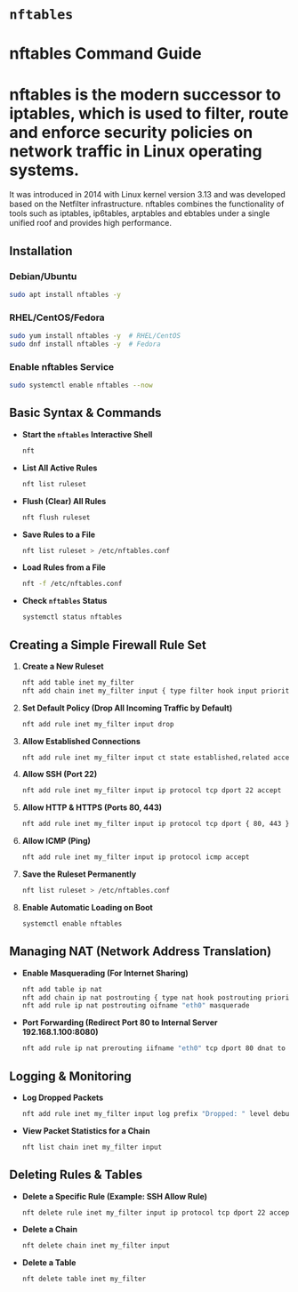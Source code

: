 # `nftables`

# **nftables Command Guide**  

# nftables is the modern successor to iptables, which is used to filter, route and enforce security policies on network traffic in Linux operating systems.
It was introduced in 2014 with Linux kernel version 3.13 and was developed based on the Netfilter infrastructure.
nftables combines the functionality of tools such as iptables, ip6tables, arptables and ebtables under a single unified roof and provides high performance.  


## **Installation**  

### **Debian/Ubuntu**  
```bash
sudo apt install nftables -y
```

### **RHEL/CentOS/Fedora**  
```bash
sudo yum install nftables -y  # RHEL/CentOS  
sudo dnf install nftables -y  # Fedora  
```

### **Enable nftables Service**  
```bash
sudo systemctl enable nftables --now
```



## **Basic Syntax & Commands**  

- **Start the `nftables` Interactive Shell**  
  ```bash
  nft
  ```

- **List All Active Rules**  
  ```bash
  nft list ruleset
  ```

- **Flush (Clear) All Rules**  
  ```bash
  nft flush ruleset
  ```

- **Save Rules to a File**  
  ```bash
  nft list ruleset > /etc/nftables.conf
  ```

- **Load Rules from a File**  
  ```bash
  nft -f /etc/nftables.conf
  ```

- **Check `nftables` Status**  
  ```bash
  systemctl status nftables
  ```



## **Creating a Simple Firewall Rule Set**  

1. **Create a New Ruleset**  
   ```bash
   nft add table inet my_filter
   nft add chain inet my_filter input { type filter hook input priority 0 \; }
   ```

2. **Set Default Policy (Drop All Incoming Traffic by Default)**  
   ```bash
   nft add rule inet my_filter input drop
   ```

3. **Allow Established Connections**  
   ```bash
   nft add rule inet my_filter input ct state established,related accept
   ```

4. **Allow SSH (Port 22)**  
   ```bash
   nft add rule inet my_filter input ip protocol tcp dport 22 accept
   ```

5. **Allow HTTP & HTTPS (Ports 80, 443)**  
   ```bash
   nft add rule inet my_filter input ip protocol tcp dport { 80, 443 } accept
   ```

6. **Allow ICMP (Ping)**  
   ```bash
   nft add rule inet my_filter input ip protocol icmp accept
   ```

7. **Save the Ruleset Permanently**  
   ```bash
   nft list ruleset > /etc/nftables.conf
   ```

8. **Enable Automatic Loading on Boot**  
   ```bash
   systemctl enable nftables
   ```



## **Managing NAT (Network Address Translation)**  

- **Enable Masquerading (For Internet Sharing)**  
  ```bash
  nft add table ip nat
  nft add chain ip nat postrouting { type nat hook postrouting priority 100 \; }
  nft add rule ip nat postrouting oifname "eth0" masquerade
  ```

- **Port Forwarding (Redirect Port 80 to Internal Server 192.168.1.100:8080)**  
  ```bash
  nft add rule ip nat prerouting iifname "eth0" tcp dport 80 dnat to 192.168.1.100:8080
  ```



## **Logging & Monitoring**  

- **Log Dropped Packets**  
  ```bash
  nft add rule inet my_filter input log prefix "Dropped: " level debug drop
  ```

- **View Packet Statistics for a Chain**  
  ```bash
  nft list chain inet my_filter input
  ```



## **Deleting Rules & Tables**  

- **Delete a Specific Rule (Example: SSH Allow Rule)**  
  ```bash
  nft delete rule inet my_filter input ip protocol tcp dport 22 accept
  ```

- **Delete a Chain**  
  ```bash
  nft delete chain inet my_filter input
  ```

- **Delete a Table**  
  ```bash
  nft delete table inet my_filter
  ```
